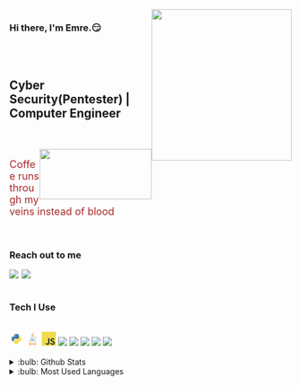 <img src="https://media.giphy.com/media/W3klTgJuKy5vymEoe7/giphy.gif" align="right" width="250" height="270">

### Hi there, I'm Emre.:smirk:
<br>
<br>

## Cyber Security(Pentester) | Computer Engineer
<br>
<br>
<img src="https://tenor.com/view/regular-show-gif-26312561.gif" align="right" width="200" height="90">
<br>
<font size= 4 color="brown">Coffee runs through my veins instead of blood</font>
<br>
<br>
<br>


### Reach out to me
[<img  width="22" src="https://unpkg.com/simple-icons@v7/icons/linkedin.svg" align="left"/>][linkedin]
[<img  width="22" src="https://unpkg.com/simple-icons@v7/icons/instagram.svg" align="left" />][instagram]

<br>
<br>

### Tech I Use
<br>
<span>
<img src="https://raw.githubusercontent.com/github/explore/80688e429a7d4ef2fca1e82350fe8e3517d3494d/topics/python/python.png" witdh="25" height="25">
<img src="https://raw.githubusercontent.com/github/explore/80688e429a7d4ef2fca1e82350fe8e3517d3494d/topics/java/java.png" witdh="25" height="25">
<img src="https://raw.githubusercontent.com/github/explore/80688e429a7d4ef2fca1e82350fe8e3517d3494d/topics/javascript/javascript.png" witdh="25" height="25">
<img src="https://upload.wikimedia.org/wikipedia/commons/thumb/2/2b/Kali-dragon-icon.svg/2048px-Kali-dragon-icon.svg.png" witdh="25" height="25">
<img src="https://e7.pngegg.com/pngimages/328/221/png-clipart-c-programming-language-logo-microsoft-visual-studio-net-framework-javascript-icon-purple-logo.png" witdh="25" height="25">
<img src="https://nmap.org/images/nmap-logo-256x256.png" witdh="25" height="25">
<img src="https://pngimage.net/wp-content/uploads/2018/06/nessus-logo-png.png" witdh="25" height="25">
<img src="https://upload.wikimedia.org/wikipedia/commons/thumb/d/df/Wireshark_icon.svg/1200px-Wireshark_icon.svg.png" witdh="25" height="25">
</span>
<br />
<br />
<details>

<summary> :bulb: Github Stats </summary>
<img src="https://github-readme-stats.vercel.app/api?username=EmreKAVUK&theme=gruvbox"></img>
</details>

<details>
<summary> :bulb: Most Used Languages  </summary>
<img src="https://github-readme-stats.vercel.app/api/top-langs/?username=EmreKAVUK&layout=compact"></img>
</details>


[linkedin]: https://www.linkedin.com/in/emre-kavuk-96a639205/

[instagram]: https://www.instagram.com/bykavuk/
